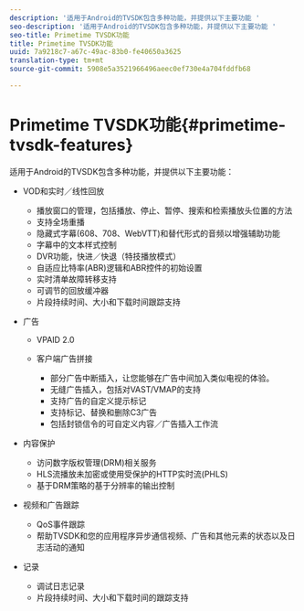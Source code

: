 ```yaml
---
description: '适用于Android的TVSDK包含多种功能，并提供以下主要功能 '
seo-description: '适用于Android的TVSDK包含多种功能，并提供以下主要功能 '
seo-title: Primetime TVSDK功能
title: Primetime TVSDK功能
uuid: 7a9218c7-a67c-49ac-83b0-fe40650a3625
translation-type: tm+mt
source-git-commit: 5908e5a3521966496aeec0ef730e4a704fddfb68

---
```



# Primetime TVSDK功能{#primetime-tvsdk-features}

适用于Android的TVSDK包含多种功能，并提供以下主要功能：

* VOD和实时／线性回放

   * 播放窗口的管理，包括播放、停止、暂停、搜索和检索播放头位置的方法
   * 支持全场重播
   * 隐藏式字幕(608、708、WebVTT)和替代形式的音频以增强辅助功能
   * 字幕中的文本样式控制
   * DVR功能，快进／快退（特技播放模式）
   * 自适应比特率(ABR)逻辑和ABR控件的初始设置
   * 实时清单故障转移支持
   * 可调节的回放缓冲器
   * 片段持续时间、大小和下载时间跟踪支持

* 广告

   * VPAID 2.0
   * 客户端广告拼接

      * 部分广告中断插入，让您能够在广告中间加入类似电视的体验。
      * 无缝广告插入，包括对VAST/VMAP的支持
      * 支持广告的自定义提示标记
      * 支持标记、替换和删除C3广告
      * 包括封锁信令的可自定义内容／广告插入工作流

* 内容保护

   * 访问数字版权管理(DRM)相关服务
   * HLS流播放未加密或使用受保护的HTTP实时流(PHLS)
   * 基于DRM策略的基于分辨率的输出控制

* 视频和广告跟踪

   * QoS事件跟踪
   * 帮助TVSDK和您的应用程序异步通信视频、广告和其他元素的状态以及日志活动的通知

* 记录

   * 调试日志记录
   * 片段持续时间、大小和下载时间的跟踪支持

